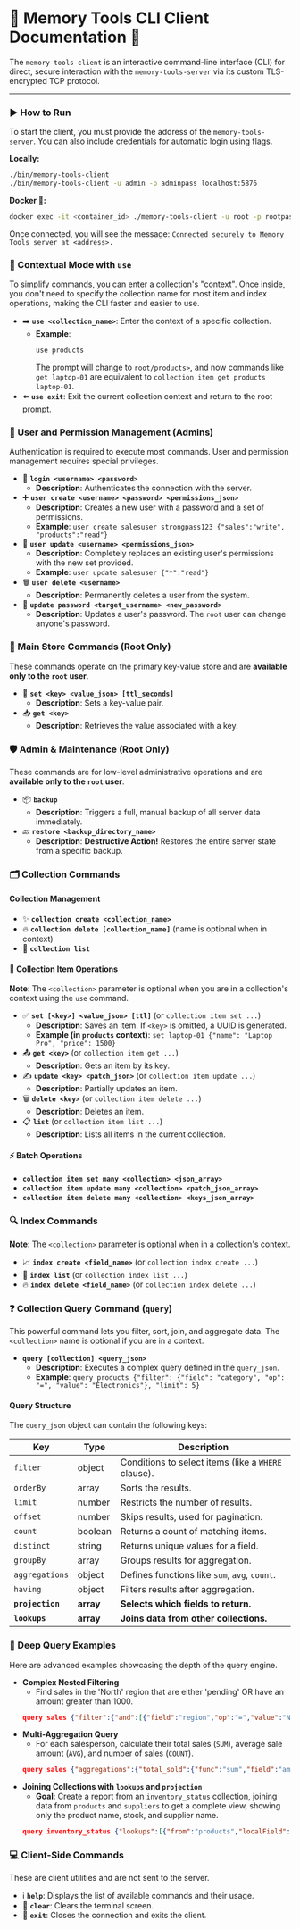 # 🚀 Memory Tools CLI Client Documentation 🚀

The `memory-tools-client` is an interactive command-line interface (CLI) for direct, secure interaction with the `memory-tools-server` via its custom TLS-encrypted TCP protocol.

---

### ▶️ How to Run

To start the client, you must provide the address of the `memory-tools-server`. You can also include credentials for automatic login using flags.

**Locally:**

```bash
./bin/memory-tools-client
./bin/memory-tools-client -u admin -p adminpass localhost:5876
```

**Docker 🐳:**

```bash
docker exec -it <container_id> ./memory-tools-client -u root -p rootpass localhost:5876
```

Once connected, you will see the message: `Connected securely to Memory Tools server at <address>.`

### 🚀 Contextual Mode with `use`

To simplify commands, you can enter a collection's "context". Once inside, you don't need to specify the collection name for most item and index operations, making the CLI faster and easier to use.

- ➡️ **`use <collection_name>`**: Enter the context of a specific collection.
  - **Example**:
    ```bash
    use products
    ```
    The prompt will change to `root/products>`, and now commands like `get laptop-01` are equivalent to `collection item get products laptop-01`.
- ⬅️ **`use exit`**: Exit the current collection context and return to the root prompt.

### 👥 User and Permission Management (Admins)

Authentication is required to execute most commands. User and permission management requires special privileges.

- 🔐 **`login <username> <password>`**
  - **Description**: Authenticates the connection with the server.
- ➕ **`user create <username> <password> <permissions_json>`**
  - **Description**: Creates a new user with a password and a set of permissions.
  - **Example**: `user create salesuser strongpass123 {"sales":"write", "products":"read"}`
- 🔄 **`user update <username> <permissions_json>`**
  - **Description**: Completely replaces an existing user's permissions with the new set provided.
  - **Example**: `user update salesuser {"*":"read"}`
- 🗑️ **`user delete <username>`**
  - **Description**: Permanently deletes a user from the system.
- 🔑 **`update password <target_username> <new_password>`**
  - **Description**: Updates a user's password. The `root` user can change anyone's password.

### 👑 Main Store Commands (Root Only)

These commands operate on the primary key-value store and are **available only to the `root` user**.

- 💾 **`set <key> <value_json> [ttl_seconds]`**
  - **Description**: Sets a key-value pair.
- 📥 **`get <key>`**
  - **Description**: Retrieves the value associated with a key.

### 🛡️ Admin & Maintenance (Root Only)

These commands are for low-level administrative operations and are **available only to the `root` user**.

- 📦 **`backup`**
  - **Description**: Triggers a full, manual backup of all server data immediately.
- 🔙 **`restore <backup_directory_name>`**
  - **Description**: **Destructive Action!** Restores the entire server state from a specific backup.

### 🗂️ Collection Commands

#### Collection Management

- ✨ **`collection create <collection_name>`**
- 🔥 **`collection delete [collection_name]`** (name is optional when in context)
- 📜 **`collection list`**

#### 📄 Collection Item Operations

**Note**: The `<collection>` parameter is optional when you are in a collection's context using the `use` command.

- ✅ **`set [<key>] <value_json> [ttl]`** (or `collection item set ...`)
  - **Description**: Saves an item. If `<key>` is omitted, a UUID is generated.
  - **Example (in `products` context)**: `set laptop-01 {"name": "Laptop Pro", "price": 1500}`
- 📤 **`get <key>`** (or `collection item get ...`)
  - **Description**: Gets an item by its key.
- ✍️ **`update <key> <patch_json>`** (or `collection item update ...`)
  - **Description**: Partially updates an item.
- 🗑️ **`delete <key>`** (or `collection item delete ...`)
  - **Description**: Deletes an item.
- 📋 **`list`** (or `collection item list ...`)
  - **Description**: Lists all items in the current collection.

#### ⚡ Batch Operations

- **`collection item set many <collection> <json_array>`**
- **`collection item update many <collection> <patch_json_array>`**
- **`collection item delete many <collection> <keys_json_array>`**

### 🔍 Index Commands

**Note**: The `<collection>` parameter is optional when in a collection's context.

- 📈 **`index create <field_name>`** (or `collection index create ...`)
- 📜 **`index list`** (or `collection index list ...`)
- 🔥 **`index delete <field_name>`** (or `collection index delete ...`)

### ❓ Collection Query Command (`query`)

This powerful command lets you filter, sort, join, and aggregate data. The `<collection>` name is optional if you are in a context.

- **`query [collection] <query_json>`**
  - **Description**: Executes a complex query defined in the `query_json`.
  - **Example**: `query products {"filter": {"field": "category", "op": "=", "value": "Electronics"}, "limit": 5}`

#### Query Structure

The `query_json` object can contain the following keys:

| Key              | Type      | Description                                         |
| ---------------- | --------- | --------------------------------------------------- |
| `filter`         | object    | Conditions to select items (like a `WHERE` clause). |
| `orderBy`        | array     | Sorts the results.                                  |
| `limit`          | number    | Restricts the number of results.                    |
| `offset`         | number    | Skips results, used for pagination.                 |
| `count`          | boolean   | Returns a count of matching items.                  |
| `distinct`       | string    | Returns unique values for a field.                  |
| `groupBy`        | array     | Groups results for aggregation.                     |
| `aggregations`   | object    | Defines functions like `sum`, `avg`, `count`.       |
| `having`         | object    | Filters results after aggregation.                  |
| **`projection`** | **array** | **Selects which fields to return.**                 |
| **`lookups`**    | **array** | **Joins data from other collections.**              |

### 🧠 Deep Query Examples

Here are advanced examples showcasing the depth of the query engine.

- **Complex Nested Filtering**
  - Find sales in the 'North' region that are either 'pending' OR have an amount greater than 1000.
  ```json
  query sales {"filter":{"and":[{"field":"region","op":"=","value":"North"},{"or":[{"field":"status","op":"=","value":"pending"},{"field":"amount","op":">","value":1000}]}]}}
  ```
- **Multi-Aggregation Query**
  - For each salesperson, calculate their total sales (`SUM`), average sale amount (`AVG`), and number of sales (`COUNT`).
  ```json
  query sales {"aggregations":{"total_sold":{"func":"sum","field":"amount"},"average_sale":{"func":"avg","field":"amount"},"deal_count":{"func":"count","field":"_id"}},"group_by":["salesperson"]}
  ```
- **Joining Collections with `lookups` and `projection`**
  - **Goal**: Create a report from an `inventory_status` collection, joining data from `products` and `suppliers` to get a complete view, showing only the product name, stock, and supplier name.
  ```json
  query inventory_status {"lookups":[{"from":"products","localField":"productId","foreignField":"_id","as":"product"},{"from":"suppliers","localField":"product.supplierId","foreignField":"_id","as":"supplier"}],"projection":["product.name","stock","supplier.name"]}
  ```

### 💻 Client-Side Commands

These are client utilities and are not sent to the server.

- ℹ️ **`help`**: Displays the list of available commands and their usage.
- 💨 **`clear`**: Clears the terminal screen.
- 🚪 **`exit`**: Closes the connection and exits the client.
